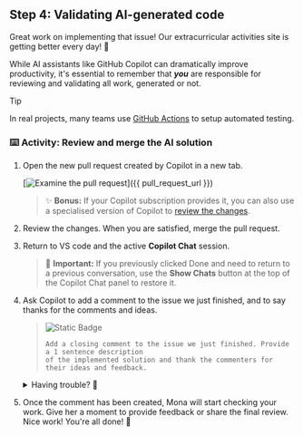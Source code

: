 ## Step 4: Validating AI-generated code

Great work on implementing that issue! Our extracurricular activities site is getting better every day! 💚

While AI assistants like GitHub Copilot can dramatically improve productivity, it's essential to remember that **_you_** are responsible for reviewing and validating all work, generated or not.

> [!tip]
> In real projects, many teams use [GitHub Actions](https://github.com/features/actions) to setup automated testing.

### :keyboard: Activity: Review and merge the AI solution

1. Open the new pull request created by Copilot in a new tab.

   [![Examine the pull request](https://img.shields.io/badge/-Open%20Pull%20Request-1f883d?logo=github)]({{ pull_request_url }})
 
   > ✨ **Bonus:** If your Copilot subscription provides it, you can also use a specialised version of Copilot to [review the changes](https://docs.github.com/en/copilot/using-github-copilot/code-review/using-copilot-code-review?tool=webui).

1. Review the changes. When you are satisfied, merge the pull request.

1. Return to VS code and the active **Copilot Chat** session.

   > 🚨 **Important:** If you previously clicked Done and need to return to a previous conversation, use the **Show Chats** button at the top of the Copilot Chat panel to restore it.

1. Ask Copilot to add a comment to the issue we just finished, and to say thanks for the comments and ideas.

   > ![Static Badge](https://img.shields.io/badge/-Prompt-text?style=social&logo=github%20copilot)
   >
   > ```prompt
   > Add a closing comment to the issue we just finished. Provide a 1 sentence description
   > of the implemented solution and thank the commenters for their ideas and feedback.
   > ```

   <details>
   <summary>Having trouble? 🤷</summary><br/>

   Some things to check

   - Is your MCP Server still running?
   - Check what information is passed to the MCP server calls - is Copilot using the correct repository?
   - Did Copilot comment on the bug report?
   </details>

1. Once the comment has been created, Mona will start checking your work. Give her a moment to provide feedback or share the final review. Nice work! You're all done! 🎉
